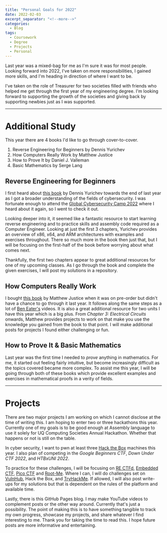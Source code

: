 ```yaml
---
title: "Personal Goals for 2022"
date: 2022-02-03
excerpt_separator: "<!--more-->"
categories:
  - Blog
tags:
  - Coursework
  - Degree
  - Projects
  - Personal
---
```


Last year was a mixed-bag for me as I'm sure it was for most people. Looking forward into 2022, I've taken on more responsibilities, I gained more skills, and I'm heading in direction of where I want to be. 

I've taken on the role of Treasurer for two societies filled with friends who helped me get through the first year of my engineering degree. I'm looking forward to supporting the growth of the societies and giving back by supporting newbies just as I was supported.

___

# Additional Study
This year there are 4 books I'd like to go through cover-to-cover.
1. Reverse Engineering for Beginners by Dennis Yurichev
2. How Computers Really Work by Matthew Justice
3. How to Prove It by Daniel J. Valleman
4. Basic Mathematics by Serge Lang 

## Reverse Engineering for Beginners
I first heard about [this book](https://beginners.re/) by Dennis Yurichev towards the end of last year as I got a broader understanding of the fields of cybersecurity. I was fortunate enough to attend the [Global Cybersecurity Camp 2022](https://www.div0.sg/post/gcc-2022) where I heard about it again, so I went to check it out.

Looking deeper into it, it seemed like a fantastic resource to start learning reverse engineering and to practice skills and assembly code required as a Computer Engineer. Looking at just the first 3 chapters, Yurichev provides an overview of x86, x64, and ARM architectures with examples and exercises throughout. There so much more in the book then just that, but I will be focusing on the first-half of the book before worrying about what comes next. 

Thankfully, the first two chapters appear to great additional resources for one of my upcoming classes. As I go through the book and complete the given exercises, I will post my solutions in a repository.

## How Computers Really Work
I bought [this book](https://nostarch.com/how-computers-really-work) by Matthew Justice when it was on pre-order but didn't have a chance to go through it last year. It follows along the same steps as a lot of [Ben Eater's](https://www.youtube.com/c/BenEater) videos. It is also a great additional resource for two units I have this year which is a big plus. From *Chapter 3: Electrical Circuits* onwards, Matthew provides projects to work on that make you use the knowledge you gained from the book to that point. I will make additional posts for projects I found either challenging or fun.

## How to Prove It & Basic Mathematics
Last year was the first time I needed to *prove* anything in mathematics. For me, it started out feeling fairly intuitive, but become increasingly difficult as the topics covered became more complex. To assist me this year, I will be going through both of these books which provide excellent examples and exercises in mathematical proofs in a verity of fields. 

___

# Projects
There are two major projects I am working on which I cannot disclose at the time of writing this. I am hoping to enter two or three hackathons this year. Currently one of my goals is to be good enough at Assembly language to use it solely for UQ Computing Societies Annual Hackathon. Whether that happens or not is still on the table. 

In cyber security, I want to pwn at least three [Hack the Box](https://www.hackthebox.com/) machines this year. I also plan of competing in the *Google Beginners CTF*, *Down Under CTF 2022*, and *HTBxUNI 2022*. 

To practice for these challenges, I will be focusing on [RE CTFd](https://reversing.ctfd.io/), [Embedded CTF](https://microcorruption.com/login), [Pico CTF](https://picoctf.org/) and [Root-Me](https://www.root-me.org/?lang=en). Where I can, I will do challenges set on [VulnHub](https://www.vulnhub.com/), Hack the Box, and [TryHackMe](tryhackme.com/). If allowed, I will also post write-ups for my solutions but that is dependent on the rules of the platform and available time. 

Lastly, there is this GitHub Pages blog. I may make YouTube videos to complement posts or the other way around. Currently that's just a possibility. The point of making this is to have something tangible to track my own progress, showcase my projects, and share whatever I find interesting to me. Thank you for taking the time to read this. I hope future posts are more informative and entertaining.
